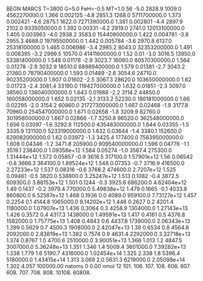 BEGN
MARCS T=3800 G=5.0 FeH=-0.5 MT=1.0
                  56
-5.0 2828.9 1009.0 4562270000.0 1.366 0.002125 
-4.8 2851.3 1268.0 5711700000.0 1.373 0.002421 
-4.6 2875.1 1622.0 7271390000.0 1.381 0.002801 
-4.4 2897.9 2102.0 9335050000.0 1.392 0.00331 
-4.2 2919.0 2741.0 12013100000.0 1.405 0.003963 
-4.0 2938.2 3583.0 15440900000.0 1.422 0.004781 
-3.8 2955.3 4688.0 19795500000.0 1.442 0.005784 
-3.6 2970.8 6137.0 25318100000.0 1.465 0.006986 
-3.4 2985.2 8043.0 32353200000.0 1.491 0.008395 
-3.2 2999.5 10570.0 41411600000.0 1.52 0.01 
-3.0 3016.5 13950.0 53381400000.0 1.548 0.01178 
-2.9 3023.7 16060.0 60570300000.0 1.564 0.01278 
-2.8 3032.9 18510.0 68989400000.0 1.579 0.01381 
-2.7 3043.2 21360.0 78790400000.0 1.593 0.01489 
-2.6 3054.6 24710.0 90235200000.0 1.607 0.01602 
-2.5 3067.3 28620.0 103650000000.0 1.62 0.01723 
-2.4 3081.4 33190.0 119427000000.0 1.632 0.01851 
-2.3 3097.0 38560.0 138040000000.0 1.643 0.01988 
-2.2 3114.2 44850.0 160058000000.0 1.652 0.02135 
-2.1 3133.2 52230.0 186181000000.0 1.66 0.02295 
-2.0 3154.2 60860.0 217273000000.0 1.667 0.02468 
-1.9 3177.8 70960.0 254547000000.0 1.671 0.02658 
-1.8 3209.9 82760.0 301956000000.0 1.667 0.02866 
-1.7 3250.8 96520.0 362548000000.0 1.656 0.03097 
-1.6 3292.8 112500.0 435483000000.0 1.644 0.03355 
-1.5 3335.9 131100.0 523319000000.0 1.632 0.03644 
-1.4 3380.1 152600.0 629082000000.0 1.62 0.03972 
-1.3 3425.4 177400.0 756395000000.0 1.608 0.04346 
-1.2 3471.8 205900.0 909540000000.0 1.596 0.04776 
-1.1 3519.1 238400.0 1.09356e+12 1.584 0.05274 
-1.0 3567.4 275300.0 1.31444e+12 1.572 0.05857 
-0.9 3616.5 317100.0 1.57901e+12 1.56 0.06542 
-0.8 3666.3 364100.0 1.89524e+12 1.548 0.07353 
-0.7 3716.9 416500.0 2.27233e+12 1.537 0.08316 
-0.6 3768.2 474600.0 2.7207e+12 1.525 0.09461 
-0.5 3820.0 538800.0 3.25247e+12 1.513 0.1082 
-0.4 3872.5 609300.0 3.88153e+12 1.501 0.1244 
-0.3 3925.6 686200.0 4.62404e+12 1.49 0.1437 
-0.2 3979.4 770000.0 5.49838e+12 1.479 0.1665 
-0.1 4033.8 860800.0 6.52587e+12 1.468 0.1936 
0.0 4089.0 959100.0 7.73127e+12 1.457 0.2254 
0.1 4144.8 1065000.0 9.14202e+12 1.446 0.2627 
0.2 4201.4 1180000.0 1.07907e+13 1.436 0.3064 
0.3 4258.9 1304000.0 1.27143e+13 1.426 0.3572 
0.4 4317.3 1438000.0 1.49591e+13 1.417 0.4161 
0.5 4376.8 1582000.0 1.75775e+13 1.408 0.4843 
0.6 4437.8 1739000.0 2.06343e+13 1.399 0.5629 
0.7 4500.3 1908000.0 2.42047e+13 1.39 0.6534 
0.8 4564.8 2092000.0 2.83819e+13 1.382 0.7574 
0.9 4631.4 2292000.0 3.32718e+13 1.374 0.8767 
1.0 4700.6 2510000.0 3.90051e+13 1.366 1.013 
1.2 4847.5 3007000.0 5.36248e+13 1.351 1.346 
1.4 5009.4 3601000.0 7.39282e+13 1.338 1.779 
1.6 5190.7 4316000.0 1.02454e+14 1.325 2.338 
1.8 5396.4 5180000.0 1.43415e+14 1.313 3.069 
2.0 5631.3 6219000.0 2.05098e+14 1.302 4.057 
100000.00
natoms              0      0.00
nmol          12
          101.         106.       107.      108.         606.        607.        608.
          707.         708.       808.    10108.       60808.
